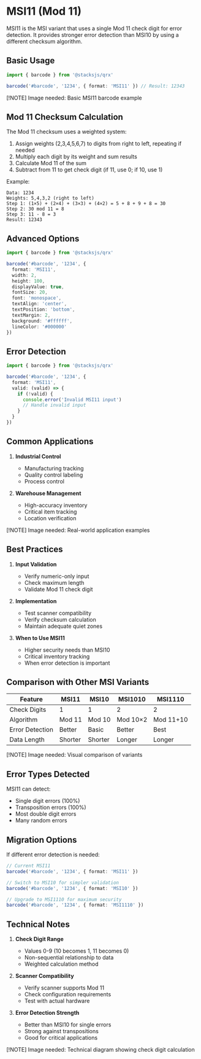 # MSI11 (Mod 11)

MSI11 is the MSI variant that uses a single Mod 11 check digit for error detection. It provides stronger error detection than MSI10 by using a different checksum algorithm.

## Basic Usage

```ts
import { barcode } from '@stacksjs/qrx'

barcode('#barcode', '1234', { format: 'MSI11' }) // Result: 12343
```

[!NOTE] Image needed: Basic MSI11 barcode example

## Mod 11 Checksum Calculation

The Mod 11 checksum uses a weighted system:

1. Assign weights (2,3,4,5,6,7) to digits from right to left, repeating if needed
2. Multiply each digit by its weight and sum results
3. Calculate Mod 11 of the sum
4. Subtract from 11 to get check digit (if 11, use 0; if 10, use 1)

Example:

```
Data: 1234
Weights: 5,4,3,2 (right to left)
Step 1: (1×5) + (2×4) + (3×3) + (4×2) = 5 + 8 + 9 + 8 = 30
Step 2: 30 mod 11 = 8
Step 3: 11 - 8 = 3
Result: 12343
```

## Advanced Options

```ts
import { barcode } from '@stacksjs/qrx'

barcode('#barcode', '1234', {
  format: 'MSI11',
  width: 2,
  height: 100,
  displayValue: true,
  fontSize: 20,
  font: 'monospace',
  textAlign: 'center',
  textPosition: 'bottom',
  textMargin: 2,
  background: '#ffffff',
  lineColor: '#000000'
})
```

## Error Detection

```ts
import { barcode } from '@stacksjs/qrx'

barcode('#barcode', '1234', {
  format: 'MSI11',
  valid: (valid) => {
    if (!valid) {
      console.error('Invalid MSI11 input')
      // Handle invalid input
    }
  }
})
```

## Common Applications

1. **Industrial Control**
   - Manufacturing tracking
   - Quality control labeling
   - Process control

2. **Warehouse Management**
   - High-accuracy inventory
   - Critical item tracking
   - Location verification

[!NOTE] Image needed: Real-world application examples

## Best Practices

1. **Input Validation**
   - Verify numeric-only input
   - Check maximum length
   - Validate Mod 11 check digit

2. **Implementation**
   - Test scanner compatibility
   - Verify checksum calculation
   - Maintain adequate quiet zones

3. **When to Use MSI11**
   - Higher security needs than MSI10
   - Critical inventory tracking
   - When error detection is important

## Comparison with Other MSI Variants

| Feature | MSI11 | MSI10 | MSI1010 | MSI1110 |
|---------|-------|-------|---------|----------|
| Check Digits | 1 | 1 | 2 | 2 |
| Algorithm | Mod 11 | Mod 10 | Mod 10×2 | Mod 11+10 |
| Error Detection | Better | Basic | Better | Best |
| Data Length | Shorter | Shorter | Longer | Longer |

[!NOTE] Image needed: Visual comparison of variants

## Error Types Detected

MSI11 can detect:

- Single digit errors (100%)
- Transposition errors (100%)
- Most double digit errors
- Many random errors

## Migration Options

If different error detection is needed:

```ts
// Current MSI11
barcode('#barcode', '1234', { format: 'MSI11' })

// Switch to MSI10 for simpler validation
barcode('#barcode', '1234', { format: 'MSI10' })

// Upgrade to MSI1110 for maximum security
barcode('#barcode', '1234', { format: 'MSI1110' })
```

## Technical Notes

1. **Check Digit Range**
   - Values 0-9 (10 becomes 1, 11 becomes 0)
   - Non-sequential relationship to data
   - Weighted calculation method

2. **Scanner Compatibility**
   - Verify scanner supports Mod 11
   - Check configuration requirements
   - Test with actual hardware

3. **Error Detection Strength**
   - Better than MSI10 for single errors
   - Strong against transpositions
   - Good for critical applications

[!NOTE] Image needed: Technical diagram showing check digit calculation
